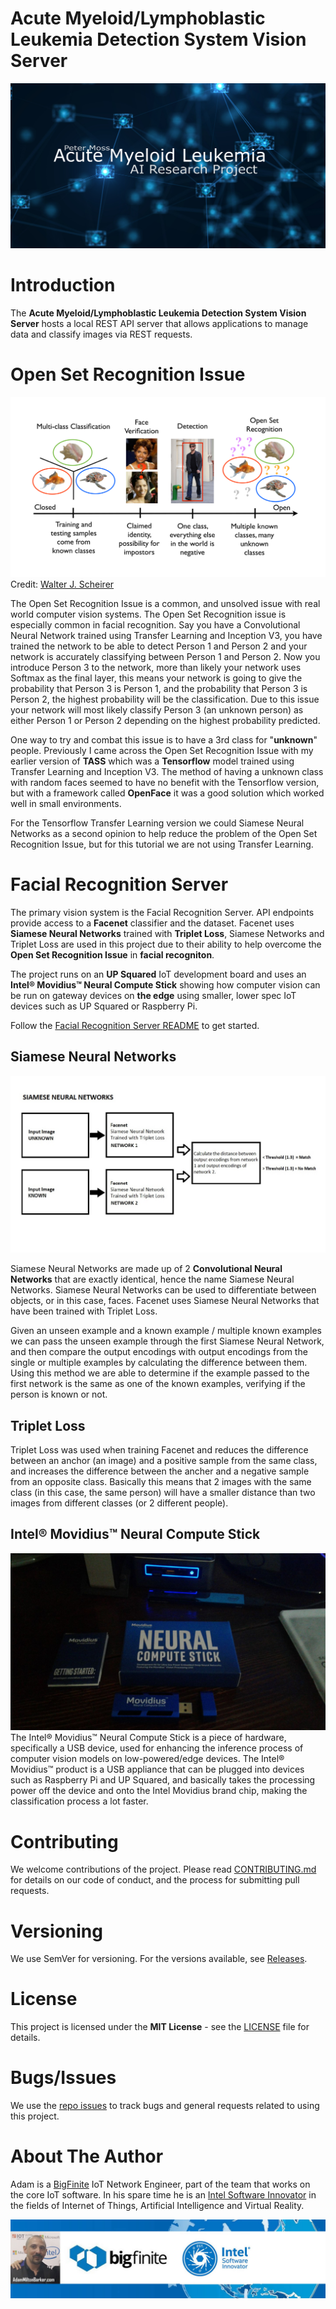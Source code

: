 # Acute Myeloid/Lymphoblastic Leukemia Detection System Vision Server
![Peter Moss Acute Myeloid/Lymphoblastic (AML/ALL) Leukemia Python Classifiers](../Media/Images/banner.png) 

# Introduction
The **Acute Myeloid/Lymphoblastic Leukemia Detection System Vision Server** hosts a local REST API server that allows applications to manage data and classify images via REST requests. 

# Open Set Recognition Issue
![Open Set Recognition Issue](Facial/Media/Images/openset-recognition-issue.jpg) 
Credit: [Walter J. Scheirer](https://www.wjscheirer.com/projects/openset-recognition/ "Walter J. Scheirer")

The Open Set Recognition Issue is a common, and unsolved issue with real world computer vision systems. The Open Set Recognition issue is especially common in facial recognition. Say you have a Convolutional Neural Network trained using Transfer Learning and Inception V3, you have trained the network to be able to detect Person 1 and Person 2 and your network is accurately classifying between Person 1 and Person 2. Now you introduce Person 3 to the network, more than likely your network uses Softmax as the final layer, this means your network is going to give the probability that Person 3 is Person 1, and the probability that Person 3 is Person 2, the highest probability will be the classification. Due to this issue your network will most likely classify Person 3 (an unknown person) as either Person 1 or Person 2 depending on the highest probability predicted.

One way to try and combat this issue is to have a 3rd class for "**unknown**" people. Previously I came across the Open Set Recognition Issue with my earlier version of **TASS** which was a **Tensorflow** model trained using Transfer Learning and Inception V3. The method of having a unknown class with random faces seemed to have no benefit with the Tensorflow version, but with a framework called **OpenFace** it was a good solution which worked well in small environments.

For the Tensorflow Transfer Learning version we could Siamese Neural Networks as a second opinion to help reduce the problem of the Open Set Recognition Issue, but for this tutorial we are not using Transfer Learning. 

# Facial Recognition Server
The primary vision system is the Facial Recognition Server. API endpoints provide access to a **Facenet** classifier and the dataset. Facenet uses **Siamese Neural Networks** trained with **Triplet Loss**, Siamese Networks and Triplet Loss are used in this project due to their ability to help overcome the **Open Set Recognition Issue** in **facial recogniton**. 

The project runs on an **UP Squared** IoT development board and uses an **Intel® Movidius™ Neural Compute Stick** showing how computer vision can be run on gateway devices on **the edge** using smaller, lower spec IoT devices such as UP Squared or Raspberry Pi.

Follow the [Facial Recognition Server README](https://github.com/AdamMiltonBarker/AML-Detection-System/tree/master/Vision/Facial "Facial Recognition Server README") to get started.

## Siamese Neural Networks
![Siamese Neural Networks](Facial/Media/Images/siamese-neural-networks.jpg) 

Siamese Neural Networks are made up of 2 **Convolutional Neural Networks** that are exactly identical, hence the name Siamese Neural Networks. Siamese Neural Networks can be used to differentiate between objects, or in this case, faces. Facenet uses Siamese Neural Networks that have been trained with Triplet Loss. 

Given an unseen example and a known example / multiple known examples we can pass the unseen example through the first Siamese Neural Network, and then compare the output encodings with output encodings from the single or multiple examples by calculating the difference between them. Using this method we are able to determine if the example passed to the first network is the same as one of the known examples, verifying if the person is known or not.

## Triplet Loss
Triplet Loss was used when training Facenet and reduces the difference between an anchor (an image) and a positive sample from the same class, and increases the difference between the ancher and a negative sample from an opposite class. Basically this means that 2 images with the same class (in this case, the same person) will have a smaller distance than two images from different classes (or 2 different people).

## Intel® Movidius™ Neural Compute Stick
![Intel® Movidius™ Neural Compute Stick](Facial/Media/Images/Movidius.jpg) 
The Intel® Movidius™ Neural Compute Stick is a piece of hardware, specifically a USB device, used for enhancing the inference process of computer vision models on low-powered/edge devices. The Intel® Movidius™ product is a USB appliance that can be plugged into devices such as Raspberry Pi and UP Squared, and basically takes the processing power off the device and onto the Intel Movidius brand chip, making the classification process a lot faster.

# Contributing
We welcome contributions of the project. Please read [CONTRIBUTING.md](https://github.com/AMLResearchProject/AML-Detection-System/blob/master/CONTRIBUTING.md "CONTRIBUTING.md") for details on our code of conduct, and the process for submitting pull requests.

# Versioning
We use SemVer for versioning. For the versions available, see [Releases](https://github.com/AMLResearchProject/AML-Detection-System/releases "Releases").

# License
This project is licensed under the **MIT License** - see the [LICENSE](https://github.com/AMLResearchProject/AML-Detection-System/blob/master/LICENSE "LICENSE") file for details.

# Bugs/Issues
We use the [repo issues](https://github.com/AMLResearchProject/issues "repo issues") to track bugs and general requests related to using this project. 

# About The Author
Adam is a [BigFinite](https://www.bigfinite.com "BigFinite") IoT Network Engineer, part of the team that works on the core IoT software. In his spare time he is an [Intel Software Innovator](https://software.intel.com/en-us/intel-software-innovators/overview "Intel Software Innovator") in the fields of Internet of Things, Artificial Intelligence and Virtual Reality.

[![Adam Milton-Barker: BigFinte IoT Network Engineer & Intel® Software Innovator](../Media/Images/Adam-Milton-Barker.jpg)](https://github.com/AdamMiltonBarker)